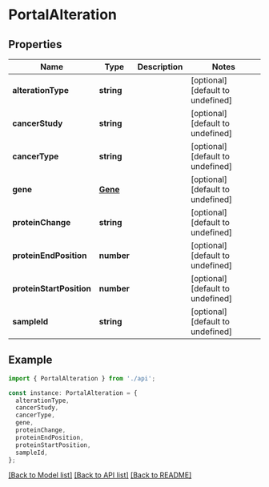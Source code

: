 # PortalAlteration

## Properties

| Name                     | Type                | Description | Notes                             |
| ------------------------ | ------------------- | ----------- | --------------------------------- |
| **alterationType**       | **string**          |             | [optional] [default to undefined] |
| **cancerStudy**          | **string**          |             | [optional] [default to undefined] |
| **cancerType**           | **string**          |             | [optional] [default to undefined] |
| **gene**                 | [**Gene**](Gene.md) |             | [optional] [default to undefined] |
| **proteinChange**        | **string**          |             | [optional] [default to undefined] |
| **proteinEndPosition**   | **number**          |             | [optional] [default to undefined] |
| **proteinStartPosition** | **number**          |             | [optional] [default to undefined] |
| **sampleId**             | **string**          |             | [optional] [default to undefined] |

## Example

```typescript
import { PortalAlteration } from './api';

const instance: PortalAlteration = {
  alterationType,
  cancerStudy,
  cancerType,
  gene,
  proteinChange,
  proteinEndPosition,
  proteinStartPosition,
  sampleId,
};
```

[[Back to Model list]](../README.md#documentation-for-models) [[Back to API list]](../README.md#documentation-for-api-endpoints) [[Back to README]](../README.md)
